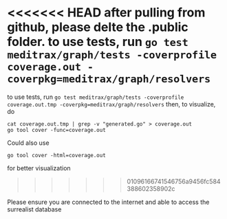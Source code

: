 <<<<<<< HEAD
after pulling from github, please delte the .public folder.
to use tests, run `go test meditrax/graph/tests -coverprofile coverage.out -coverpkg=meditrax/graph/resolvers`
=======
to use tests, run `go test meditrax/graph/tests -coverprofile coverage.out.tmp -coverpkg=meditrax/graph/resolvers`
then, to visualize, do
```
cat coverage.out.tmp | grep -v "generated.go" > coverage.out
go tool cover -func=coverage.out
```
Could also use
```
go tool cover -html=coverage.out
```
for better visualization
>>>>>>> 01096166741546756a9456fc584388602358902c

Please ensure you are connected to the internet and able to access the surrealist database